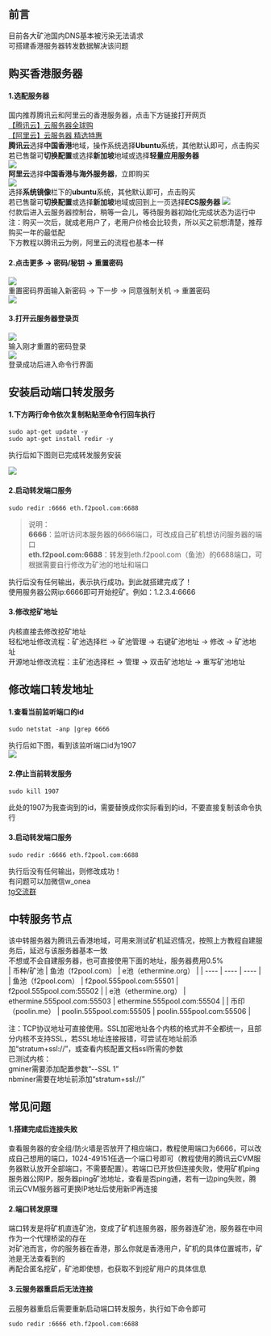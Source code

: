 ## 前言
目前各大矿池国内DNS基本被污染无法请求  
可搭建香港服务器转发数据解决该问题
## 购买香港服务器
#### 1.选配服务器
国内推荐腾讯云和阿里云的香港服务器，点击下方链接打开网页  
<a href="https://cloud.tencent.com/act/cps/redirect?redirect=1068&cps_key=5c54c86b3f4415abe2b9de54f11937db&from=console" target="_blank">【腾讯云】云服务器全球购</a>  
<a href="https://www.aliyun.com/daily-act/ecs/activity_selection?userCode=xrpv28iz" target="_blank">【阿里云】云服务器 精选特惠</a>  
**腾讯云**选择**中国香港**地域，操作系统选择**Ubuntu**系统，其他默认即可，点击购买  
若已售罄可**切换配置**或选择**新加坡**地域或选择**轻量应用服务器**  
![](https://img2020.cnblogs.com/blog/1862911/202111/1862911-20211130111508863-1065655365.png)  
**阿里云**选择**中国香港与海外服务器**，立即购买  
![](https://img2020.cnblogs.com/blog/1862911/202111/1862911-20211130111515135-1164723545.png)  
选择**系统镜像**栏下的**ubuntu**系统，其他默认即可，点击购买  
若已售罄可**切换配置**或选择**新加坡**地域或回到上一页选择**ECS服务器** 
![](https://img2020.cnblogs.com/blog/1862911/202111/1862911-20211130111521855-44752120.png)  
付款后进入云服务器控制台，稍等一会儿，等待服务器初始化完成状态为运行中  
注：购买一次后，就成老用户了，老用户价格会比较贵，所以买之前想清楚，推荐购买一年的最低配  
下方教程以腾讯云为例，阿里云的流程也基本一样  
#### 2.点击更多 -> 密码/秘钥 -> 重置密码  
![](https://img2020.cnblogs.com/blog/1862911/202111/1862911-20211130111526432-558635387.png)  
重置密码界面输入新密码 -> 下一步 -> 同意强制关机 -> 重置密码  
![](https://img2020.cnblogs.com/blog/1862911/202111/1862911-20211130111529226-241161976.png)  
#### 3.打开云服务器登录页  
![](https://img2020.cnblogs.com/blog/1862911/202111/1862911-20211130111531437-2085908523.png)  
输入刚才重置的密码登录  
![](https://img2020.cnblogs.com/blog/1862911/202111/1862911-20211130111534013-1017324382.png)  
登录成功后进入命令行界面  
## 安装启动端口转发服务  
#### 1.下方两行命令依次复制粘贴至命令行回车执行  
```
sudo apt-get update -y
sudo apt-get install redir -y
```
执行后如下图则已完成转发服务安装  

![](https://img2020.cnblogs.com/blog/1862911/202111/1862911-20211130113825315-1626231946.png)  

#### 2.启动转发端口服务  
```
sudo redir :6666 eth.f2pool.com:6688
```
> 说明：  
> **6666**：监听访问本服务器的6666端口，可改成自己矿机想访问服务器的端口  
> **eth.f2pool.com:6688**：转发到eth.f2pool.com（鱼池）的6688端口，可根据需要自行修改为矿池的地址和端口  

执行后没有任何输出，表示执行成功。到此就搭建完成了！  
使用服务器公网ip:6666即可开始挖矿。例如：1.2.3.4:6666  
#### 3.修改挖矿地址    
内核直接去修改挖矿地址  
轻松地址修改流程：矿池选择栏 -> 矿池管理 -> 右键矿池地址 -> 修改 -> 矿池地址  
开源地址修改流程：主矿池选择栏 -> 管理 -> 双击矿池地址 -> 重写矿池地址  
## 修改端口转发地址  
#### 1.查看当前监听端口的id  
```
sudo netstat -anp |grep 6666
```
执行后如下图，看到该监听端口id为1907  
![](https://img2020.cnblogs.com/blog/1862911/202111/1862911-20211130111538901-836598323.png)  
#### 2.停止当前转发服务  
```
sudo kill 1907
```
此处的1907为我查询到的id，需要替换成你实际看到的id，不要直接复制该命令执行  
#### 3.启动转发端口服务  
```
sudo redir :6666 eth.f2pool.com:6688
```
执行后没有任何输出，则修改成功！  
有问题可以加微信w_onea  
[tg交流群](https://t.me/+jKRf0T6YgPhlNTA1)  
## 中转服务节点  
该中转服务器为腾讯云香港地域，可用来测试矿机延迟情况，按照上方教程自建服务后，延迟与该服务器基本一致  
不想或不会自建服务器，也可直接使用下面的地址，服务器费用0.5%  
|    币种/矿池  |   鱼池（f2pool.com）      |   e池（ethermine.org）      |
| ---- | ---- | ---- |
|   鱼池（f2pool.com）   |   f2pool.555pool.com:55501      |   f2pool.555pool.com:55502      |
|   e池（ethermine.org）   |   ethermine.555pool.com:55503      |   ethermine.555pool.com:55504      |
|   币印（poolin.me）   |   poolin.555pool.com:55505      |   poolin.555pool.com:55506      |
  
注：TCP协议地址可直接使用。SSL加密地址各个内核的格式并不全都统一，且部分内核不支持SSL，若SSL地址连接报错，可尝试在地址前添加“stratum+ssl://”，或查看内核配置文档ssl所需的参数  
已测试内核：  
gminer需要添加配置参数“--SSL 1”  
nbminer需要在地址前添加“stratum+ssl://”  
## 常见问题  
#### 1.搭建完成后连接失败  
查看服务器的安全组/防火墙是否放开了相应端口，教程使用端口为6666，可以改成自己想用的端口，1024-49151任选一个端口号即可（教程使用的腾讯云CVM服务器默认放开全部端口，不需要配置）。若端口已开放但连接失败，使用矿机ping服务器公网IP，服务器ping矿池地址，查看是否ping通，若有一边ping失败，腾讯云CVM服务器可更换IP地址后使用新IP再连接  
#### 2.端口转发原理  
端口转发是将矿机直连矿池，变成了矿机连服务器，服务器连矿池，服务器在中间作为一个代理桥梁的存在  
对矿池而言，你的服务器在香港，那么你就是香港用户，矿机的具体位置城市，矿池是无法查看到的  
再配合匿名挖矿，矿池即使想，也获取不到挖矿用户的具体信息  
#### 3.云服务器重启后无法连接  
云服务器重启后需要重新启动端口转发服务，执行如下命令即可  
```
sudo redir :6666 eth.f2pool.com:6688
```

